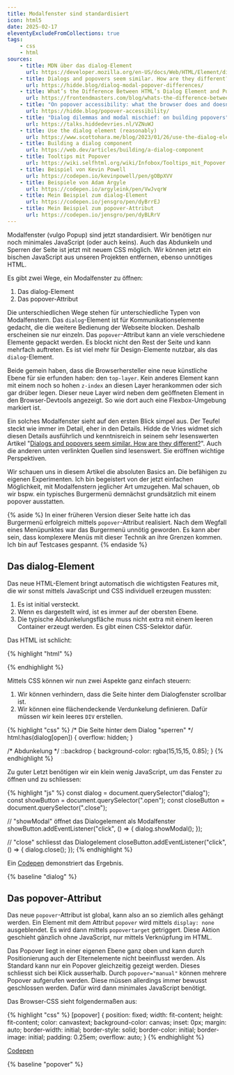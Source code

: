 ```yaml
---
title: Modalfenster sind standardisiert
icon: html5
date: 2025-02-17
eleventyExcludeFromCollections: true
tags:
    - css
    - html
sources:
    - title: MDN über das dialog-Element
      url: https://developer.mozilla.org/en-US/docs/Web/HTML/Element/dialog
    - title: Dialogs and popovers seem similar. How are they different?
      url: https://hidde.blog/dialog-modal-popover-differences/
    - title: What’s the Difference Between HTML’s Dialog Element and Popovers?
      url: https://frontendmasters.com/blog/whats-the-difference-between-htmls-dialog-element-and-popovers/
    - title: "On popover accessibility: what the browser does and doesn’t do"
      url: https://hidde.blog/popover-accessibility/ 
    - title: "Dialog dilemmas and modal mischief: on building popovers"
      url: https://talks.hiddedevries.nl/VZNuWJ
    - title: Use the dialog element (reasonably)
      url: https://www.scottohara.me/blog/2023/01/26/use-the-dialog-element.html
    - title: Building a dialog component
      url: https://web.dev/articles/building/a-dialog-component
    - title: Tooltips mit Popover
      url: https://wiki.selfhtml.org/wiki/Infobox/Tooltips_mit_Popover
    - title: Beispiel von Kevin Powell
      url: https://codepen.io/kevinpowell/pen/gOBpXVV
    - title: Beispiele von Adam Argyle
      url: https://codepen.io/argyleink/pen/VwJvqrW
    - title: Mein Beispiel zum dialog-Element
      url: https://codepen.io/jensgro/pen/dyBrrEJ
    - title: Mein Beispiel zum popover-Attribut
      url: https://codepen.io/jensgro/pen/dyBLRrV
---
```


Modalfenster (vulgo Popup) sind jetzt standardisiert. Wir benötigen nur noch minimales JavaScript (oder auch keins). Auch das Abdunkeln und Sperren der Seite ist jetzt mit neuem CSS möglich. Wir können jetzt ein bischen JavaScript aus unseren Projekten entfernen, ebenso unnötiges HTML. 

Es gibt zwei Wege, ein Modalfenster zu öffnen:

1. Das dialog-Element
2. Das popover-Attribut

Die unterschiedlichen Wege stehen für unterschiedliche Typen von Modalfenstern. Das ``dialog``-Element ist für Kommunikationselemente gedacht, die die weitere Bedienung der Webseite blocken. Deshalb erscheinen sie nur einzeln. 
Das ``popover``-Attribut kann an viele verschiedene Elemente gepackt werden. Es blockt nicht den Rest der Seite und kann mehrfach auftreten. Es ist viel mehr für Design-Elemente nutzbar, als das ``dialog``-Element.

Beide gemein haben, dass die Browserhersteller eine neue künstliche Ebene für sie erfunden haben: den ``top-layer``. Kein anderes Element kann mit einem noch so hohen ``z-index`` an diesen Layer herankommen oder sich gar drüber legen. Dieser neue Layer wird neben dem geöffneten Element in den Browser-Devtools angezeigt. So wie dort auch eine Flexbox-Umgebung markiert ist.

Ein solches Modalfenster sieht auf den ersten Blick simpel aus. Der Teufel steckt wie immer im Detail, eher in den Details. Hidde de Vries widmet sich diesen Details ausführlich und kenntnisreich in seinem sehr lesenswerten Artikel "[Dialogs and popovers seem similar. How are they different?](https://hidde.blog/dialog-modal-popover-differences/)". Auch die anderen unten verlinkten Quellen sind lesenswert. Sie eröffnen wichtige Perspektiven. 

Wir schauen uns in diesem Artikel die absoluten Basics an. Die befähigen zu eigenen Experimenten. Ich bin begeistert von der jetzt einfachen Möglichkeit, mit Modalfenstern jeglicher Art umzugehen. Mal schauen, ob wir bspw. ein typisches Burgermenü demnächst grundsätzlich mit einem popover ausstatten. 

{% aside %}
In einer früheren Version dieser Seite hatte ich das Burgermenü erfolgreich mittels ``popover``-Attribut realisiert. Nach dem Wegfall eines Menüpunktes war das Burgermenü unnötig geworden. Es kann aber sein, dass komplexere Menüs mit dieser Technik an ihre Grenzen kommen. Ich bin auf Testcases gespannt.
{% endaside %}

## Das dialog-Element

Das neue HTML-Element bringt automatisch die wichtigsten Features mit, die wir sonst mittels JavaScript und CSS individuell erzeugen mussten:

1. Es ist initial versteckt.
2. Wenn es dargestellt wird, ist es immer auf der obersten Ebene.
3. Die typische Abdunkelungsfläche muss nicht extra mit einem leeren Container erzeugt werden. Es gibt einen CSS-Selektor dafür.

Das HTML ist schlicht:

{% highlight "html" %}
	<dialog>
		<h2>Willkommen im Dialog</h2>
		<p>Lorem ipsum ...</p>
		<button autofocus class="btn close">Schliessen</button>
</dialog>
{% endhighlight %}

Mittels CSS können wir nun zwei Aspekte ganz einfach steuern:

1. Wir können verhindern, dass die Seite hinter dem Dialogfenster scrollbar ist.
2. Wir können eine flächendeckende Verdunkelung definieren. Dafür müssen wir kein leeres ``DIV`` erstellen.

{% highlight "css" %}
/* Die Seite hinter dem Dialog "sperren" */
html:has(dialog[open]) {
  overflow: hidden;
}

/* Abdunkelung */
::backdrop {
  background-color: rgba(15,15,15, 0.85);
}
{% endhighlight %}

Zu guter Letzt benötigen wir ein klein wenig JavaScript, um das Fenster zu öffnen und zu schliessen:

{% highlight "js" %}
const dialog = document.querySelector("dialog");
const showButton = document.querySelector(".open");
const closeButton = document.querySelector(".close");

// "showModal" öffnet das Dialogelement als Modalfenster
showButton.addEventListener("click", () => {
  dialog.showModal();
});

// "close" schliesst das Dialogelement
closeButton.addEventListener("click", () => {
  dialog.close();
});
{% endhighlight %}

Ein [Codepen](https://codepen.io/jensgro/pen/dyBrrEJ) demonstriert das Ergebnis.

{% baseline "dialog" %}

## Das popover-Attribut

Das neue `popover`-Attribut ist global, kann also an so ziemlich alles gehängt werden. Ein Element mit dem Attribut ``popover`` wird mittels ``display: none`` ausgeblendet. Es wird dann mittels ``popovertarget`` getriggert. Diese Aktion geschieht gänzlich ohne JavaScript, nur mittels Verknüpfung im HTML.

Das Popover liegt in einer eigenen Ebene ganz oben und kann durch Positionierung auch der Elternelemente nicht beeinflusst werden. Als Standard kann nur ein Popover gleichzeitig gezeigt werden. Dieses schliesst sich bei Klick ausserhalb. Durch ``popover="manual"`` können mehrere Popover aufgerufen werden. Diese müssen allerdings immer bewusst geschlossen werden. Dafür wird dann minimales JavaScript benötigt.

Das Browser-CSS sieht folgendermaßen aus:

{% highlight "css" %}
[popover] {
    position: fixed;
    width: fit-content;
    height: fit-content;
    color: canvastext;
    background-color: canvas;
    inset: 0px;
    margin: auto;
    border-width: initial;
    border-style: solid;
    border-color: initial;
    border-image: initial;
    padding: 0.25em;
    overflow: auto;
}
{% endhighlight %}

[Codepen](https://codepen.io/jensgro/pen/dyBLRrV)

{% baseline "popover" %}